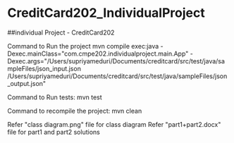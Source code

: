 # CreditCard202_IndividualProject

##individual Project - CreditCard202

Command to Run the project
mvn compile exec:java -Dexec.mainClass="com.cmpe202.individualproject.main.App" -Dexec.args="/Users/supriyameduri/Documents/creditcard/src/test/java/sampleFiles/json_input.json /Users/supriyameduri/Documents/creditcard/src/test/java/sampleFiles/json_output.json"

Command to Run tests:
mvn test

Command to recompile the project:
mvn clean

Refer "class diagram.png" file for class diagram
Refer "part1+part2.docx" file for part1 and part2 solutions
